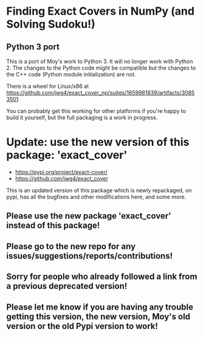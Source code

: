 Finding Exact Covers in NumPy (and Solving Sudoku!)
===================================================

## Python 3 port
This is a port of Moy's work to Python 3. It will no longer work with Python 2. The changes to the Python code might be compatible but the changes to the C++ code (Python module initialization) are not.

There is a wheel for Linux/x86 at https://github.com/jwg4/exact_cover_np/suites/1659981839/artifacts/30853501

You can probably get this working for other platforms if you're happy to build it yourself, but the full packaging is a work in progress.

# Update: use the new version of this package: 'exact_cover'

- https://pypi.org/project/exact-cover/
- https://github.com/jwg4/exact_cover

This is an updated version of this package which is newly repackaged, on pypi, has all the bugfixes and other modifications here, and some more.

## Please use the new package 'exact_cover' instead of this package!
## Please go to the new repo for any issues/suggestions/reports/contributions!
## Sorry for people who already followed a link from a previous deprecated version!
## Please let me know if you are having any trouble getting this version, the new version, Moy's old version or the old Pypi version to work!




